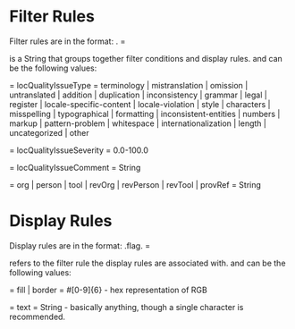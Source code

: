 # Filter Rules #
Filter rules are in the format:
  <label>.<dataCategoryType> = <value>

<label> is a String that groups together filter conditions and display rules.
<dataCategoryType> and <value> can be the following values:

<dataCategoryType> = locQualityIssueType
<value> = terminology |  mistranslation |  omission | 
          untranslated |  addition |  duplication |  inconsistency | 
          grammar |  legal |  register |  locale-specific-content | 
          locale-violation |  style |  characters |  misspelling | 
          typographical |  formatting |  inconsistent-entities |  numbers | 
          markup |  pattern-problem |  whitespace |  internationalization | 
          length |  uncategorized |  other

<dataCategoryType> = locQualityIssueSeverity
<value> = 0.0-100.0

<dataCategoryType> = locQualityIssueComment
<value> = String

<dataCategoryType> = org | person | tool | revOrg | revPerson | revTool | provRef
<value> = String

# Display Rules #
Display rules are in the format:
  <label>.flag.<type> = <value>

<label> refers to the filter rule the display rules are associated with.
<value> and <type> can be the following values:

<type> = fill | border
<value> = #[0-9]{6} - hex representation of RGB

<type> = text
<value> = String - basically anything, though a single character is recommended.

